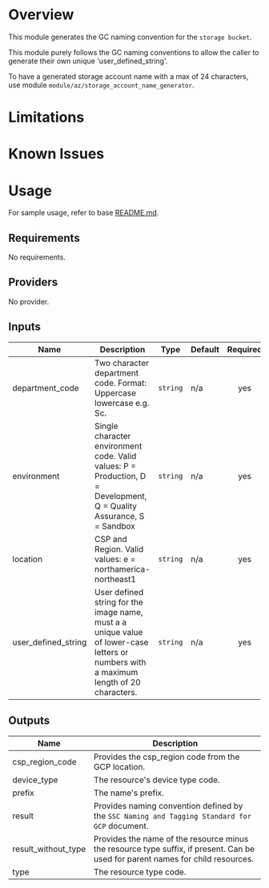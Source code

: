 # Overview
This module generates the GC naming convention for the `storage bucket`.

This module purely follows the GC naming conventions to allow the caller to
generate their own unique 'user_defined_string'.

To have a generated storage account name with a max of 24 characters, use
module `module/az/storage_account_name_generator`.

# Limitations

# Known Issues

# Usage
For sample usage, refer to base [README.md](../../../README.md).

<!-- BEGINNING OF PRE-COMMIT-TERRAFORM DOCS HOOK -->
## Requirements

No requirements.

## Providers

No provider.

## Inputs

| Name | Description | Type | Default | Required |
|------|-------------|------|---------|:--------:|
| department\_code | Two character department code. Format: Uppercase lowercase e.g. Sc. | `string` | n/a | yes |
| environment | Single character environment code. Valid values: P = Production, D = Development, Q = Quality Assurance, S = Sandbox | `string` | n/a | yes |
| location | CSP and Region. Valid values: e = northamerica-northeast1 | `string` | n/a | yes |
| user\_defined\_string | User defined string for the image name, must a a unique value of lower-case letters or numbers with a maximum length of 20 characters. | `string` | n/a | yes |

## Outputs

| Name | Description |
|------|-------------|
| csp\_region\_code | Provides the csp\_region code from the GCP location. |
| device\_type | The resource's device type code. |
| prefix | The name's prefix. |
| result | Provides naming convention defined by the `SSC Naming and Tagging Standard for GCP` document. |
| result\_without\_type | Provides the name of the resource minus the resource type suffix, if present. Can be used for parent names for child resources. |
| type | The resource type code. |

<!-- END OF PRE-COMMIT-TERRAFORM DOCS HOOK -->
